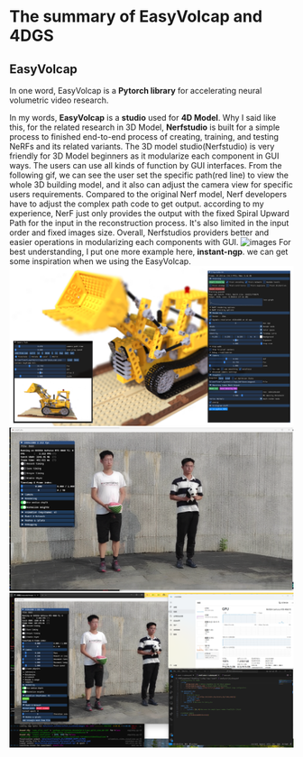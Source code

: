 # The summary of EasyVolcap and 4DGS
## EasyVolcap 
In one word, EasyVolcap is a __Pytorch library__ for accelerating neural volumetric video research. 

In my words, __EasyVolcap__ is a __studio__ used for __4D Model__. Why I said like this, for the related research in 3D Model, __Nerfstudio__ is built for a simple process to finished end-to-end process of creating, training, and testing NeRFs and its related variants. The 3D model studio(Nerfstudio) is very friendly for 3D Model beginners as it modularize each component in GUI ways. The users can use all kinds of function by GUI interfaces. From the following gif, we can see the user set the specific path(red line) to view the whole 3D building model, and it also can adjust the camera view for specific users requirements. Compared to the original Nerf model, Nerf developers have to adjust the complex path code to get output. according to my experience, NerF just only provides the output with the fixed Spiral Upward Path for the input in the reconstruction process. It's also limited in the input order and fixed images size. Overall, Nerfstudios providers better and easier operations in modularizing each components with GUI.
![images](nerfstudio.gif "nerf_studio") 
For best understanding, I put one more example here, __instant-ngp__. we can get some inspiration when we using the EasyVolcap.
![images](instant-ngp.png "nerf_studio")
![images](EasyVolcap.png "nerf_studio")
![images](EasyVolcap_runing.png "nerf_studio")
